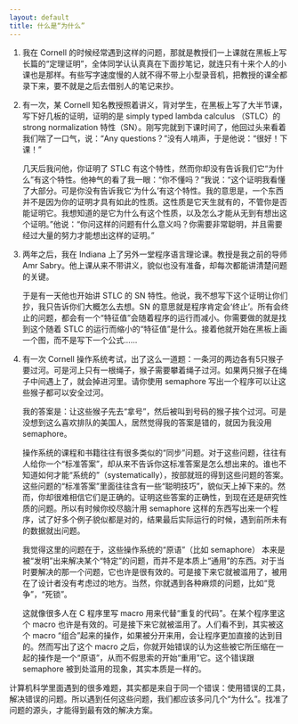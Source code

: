 ```yaml
---
layout: default
title: 什么是“为什么”
---
```



1. 我在 Cornell 的时候经常遇到这样的问题，那就是教授们一上课就在黑板上写长篇的“定理证明”，全体同学认认真真在下面抄笔记，就连只有十来个人的小课也是那样。有些写字速度慢的人就不得不带上小型录音机，把教授的课全都录下来，要不就是之后去借别人的笔记来抄。


2. 有一次，某 Cornell 知名教授照着讲义，背对学生，在黑板上写了大半节课，写下好几板的证明，证明的是 simply typed lambda calculus （STLC）的 strong normalization 特性（SN）。刚写完就到下课时间了，他回过头来看着我们喘了一口气，说：“Any questions？”没有人啃声，于是他说：“很好！下课！”

   几天后我问他，你证明了 STLC 有这个特性，然而你却没有告诉我们它“为什么”有这个特性。他神气的看了我一眼：“你不懂吗？”我说：“这个证明我看懂了大部分。可是你没有告诉我它‘为什么’有这个特性。我的意思是，一个东西并不是因为你的证明才具有如此的性质。这性质是它天生就有的，不管你是否能证明它。我想知道的是它为什么有这个性质，以及怎么才能从无到有想出这个证明。”他说：“你问这样的问题有什么意义吗？你需要非常聪明，并且需要经过大量的努力才能想出这样的证明。”


3.  两年之后，我在 Indiana 上了另外一堂程序语言理论课。教授是我之前的导师 Amr     Sabry。他上课从来不带讲义，貌似也没有准备，却每次都能讲清楚问题的关键。

    于是有一天他也开始讲 STLC 的 SN 特性。他说，我不想写下这个证明让你们抄，我只告诉你们大概怎么去想。SN 的意思就是程序肯定会‘终止’。所有会终止的问题，都会有一个“特征值”会随着程序的运行而减小。你需要做的就是找到这个随着 STLC 的运行而缩小的“特征值”是什么。接着他就开始在黑板上画一个图，而不是写下一个公式……


4. 有一次 Cornell 操作系统考试，出了这么一道题：一条河的两边各有5只猴子要过河。可是河上只有一根绳子，猴子需要攀着绳子过河。如果两只猴子在绳子中间遇上了，就会掉进河里。请你使用 semaphore 写出一个程序可以让这些猴子都可以安全过河。

   我的答案是：让这些猴子先去“拿号”，然后被叫到号码的猴子挨个过河。可是没想到这么喜欢排队的美国人，居然觉得我的答案是错的，就因为我没用 semaphore。

   操作系统的课程和书籍往往有很多类似的“同步”问题。对于这些问题，往往有人给你一个“标准答案”，却从来不告诉你这标准答案是怎么想出来的。谁也不知道如何才能“系统的”（systematically），按部就班的得到这些问题的答案。这些问题的“标准答案”里面往往含有一些“聪明技巧”，貌似天上掉下来的。然而，你却很难相信它们是正确的。证明这些答案的正确性，到现在还是研究性质的问题。所以有时候你绞尽脑汁用 semaphore 这样的东西写出来一个程序，试了好多个例子貌似都是对的，结果最后实际运行的时候，遇到前所未有的数据就出问题。

   我觉得这里的问题在于，这些操作系统的“原语”（比如 semaphore） 本来是被“发明”出来解决某个“特定”的问题，而并不是本质上“通用”的东西。对于当时要解决的那一个问题，它也许是很有效的。可是接下来它就被滥用了，被用在了设计者没有考虑过的地方。当然，你就遇到各种麻烦的问题，比如“竞争”，“死锁”。

   这就像很多人在 C 程序里写 macro 用来代替“重复的代码”。在某个程序里这个 macro 也许是有效的。可是接下来它就被滥用了。人们看不到，其实被这个 macro “组合”起来的操作，如果被分开来用，会让程序更加直接的达到目的。然而写出了这个 macro 之后，你就开始错误的认为这些被它所压缩在一起的操作是一个“原语”，从而不假思索的开始“重用”它。这个错误跟 semaphore 被到处滥用的现象，其实本质是一样的。


计算机科学里面遇到的很多难题，其实都是来自于同一个错误：使用错误的工具，解决错误的问题。所以遇到任何这些问题，我们都应该多问几个“为什么”。找准了问题的源头，才能得到最有效的解决方案。
